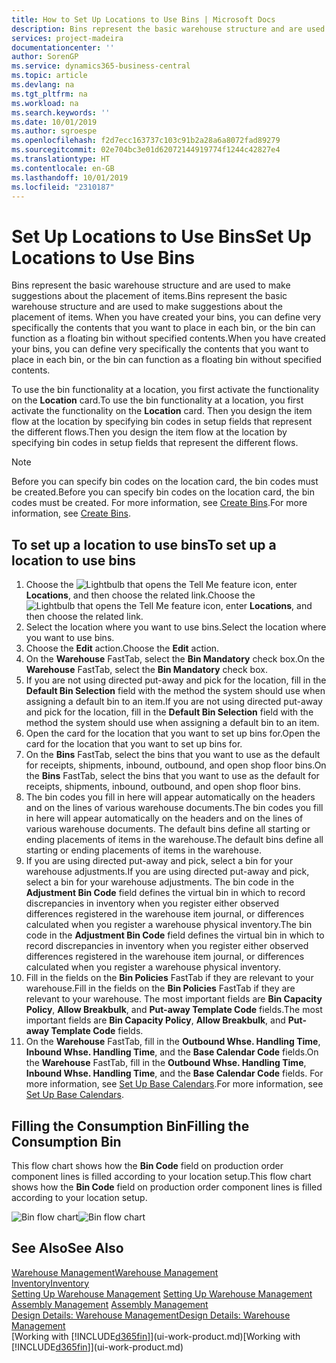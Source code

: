 ```yaml
---
title: How to Set Up Locations to Use Bins | Microsoft Docs
description: Bins represent the basic warehouse structure and are used to make suggestions about the placement of items. When you have created your bins, you can define very specifically the contents that you want to place in each bin, or the bin can function as a floating bin without specified contents.
services: project-madeira
documentationcenter: ''
author: SorenGP
ms.service: dynamics365-business-central
ms.topic: article
ms.devlang: na
ms.tgt_pltfrm: na
ms.workload: na
ms.search.keywords: ''
ms.date: 10/01/2019
ms.author: sgroespe
ms.openlocfilehash: f2d7ecc163737c103c91b2a28a6a8072fad89279
ms.sourcegitcommit: 02e704bc3e01d62072144919774f1244c42827e4
ms.translationtype: HT
ms.contentlocale: en-GB
ms.lasthandoff: 10/01/2019
ms.locfileid: "2310187"
---
```

# <a name="set-up-locations-to-use-bins"></a><span data-ttu-id="9c619-104">Set Up Locations to Use Bins</span><span class="sxs-lookup"><span data-stu-id="9c619-104">Set Up Locations to Use Bins</span></span>
<span data-ttu-id="9c619-105">Bins represent the basic warehouse structure and are used to make suggestions about the placement of items.</span><span class="sxs-lookup"><span data-stu-id="9c619-105">Bins represent the basic warehouse structure and are used to make suggestions about the placement of items.</span></span> <span data-ttu-id="9c619-106">When you have created your bins, you can define very specifically the contents that you want to place in each bin, or the bin can function as a floating bin without specified contents.</span><span class="sxs-lookup"><span data-stu-id="9c619-106">When you have created your bins, you can define very specifically the contents that you want to place in each bin, or the bin can function as a floating bin without specified contents.</span></span>  

<span data-ttu-id="9c619-107">To use the bin functionality at a location, you first activate the functionality on the **Location** card.</span><span class="sxs-lookup"><span data-stu-id="9c619-107">To use the bin functionality at a location, you first activate the functionality on the **Location** card.</span></span> <span data-ttu-id="9c619-108">Then you design the item flow at the location by specifying bin codes in setup fields that represent the different flows.</span><span class="sxs-lookup"><span data-stu-id="9c619-108">Then you design the item flow at the location by specifying bin codes in setup fields that represent the different flows.</span></span>  

> [!NOTE]  
>  <span data-ttu-id="9c619-109">Before you can specify bin codes on the location card, the bin codes must be created.</span><span class="sxs-lookup"><span data-stu-id="9c619-109">Before you can specify bin codes on the location card, the bin codes must be created.</span></span> <span data-ttu-id="9c619-110">For more information, see [Create Bins](warehouse-how-to-create-individual-bins.md).</span><span class="sxs-lookup"><span data-stu-id="9c619-110">For more information, see [Create Bins](warehouse-how-to-create-individual-bins.md).</span></span>  

## <a name="to-set-up-a-location-to-use-bins"></a><span data-ttu-id="9c619-111">To set up a location to use bins</span><span class="sxs-lookup"><span data-stu-id="9c619-111">To set up a location to use bins</span></span>  
1.  <span data-ttu-id="9c619-112">Choose the ![Lightbulb that opens the Tell Me feature](media/ui-search/search_small.png "Tell me what you want to do") icon, enter **Locations**, and then choose the related link.</span><span class="sxs-lookup"><span data-stu-id="9c619-112">Choose the ![Lightbulb that opens the Tell Me feature](media/ui-search/search_small.png "Tell me what you want to do") icon, enter **Locations**, and then choose the related link.</span></span>  
2.  <span data-ttu-id="9c619-113">Select the location where you want to use bins.</span><span class="sxs-lookup"><span data-stu-id="9c619-113">Select the location where you want to use bins.</span></span>  
3.  <span data-ttu-id="9c619-114">Choose the **Edit** action.</span><span class="sxs-lookup"><span data-stu-id="9c619-114">Choose the **Edit** action.</span></span>  
4.  <span data-ttu-id="9c619-115">On the **Warehouse** FastTab, select the **Bin Mandatory** check box.</span><span class="sxs-lookup"><span data-stu-id="9c619-115">On the **Warehouse** FastTab, select the **Bin Mandatory** check box.</span></span>  
5.  <span data-ttu-id="9c619-116">If you are not using directed put-away and pick for the location, fill in the **Default Bin Selection** field with the method the system should use when assigning a default bin to an item.</span><span class="sxs-lookup"><span data-stu-id="9c619-116">If you are not using directed put-away and pick for the location, fill in the **Default Bin Selection** field with the method the system should use when assigning a default bin to an item.</span></span>  
6.  <span data-ttu-id="9c619-117">Open the card for the location that you want to set up bins for.</span><span class="sxs-lookup"><span data-stu-id="9c619-117">Open the card for the location that you want to set up bins for.</span></span>
7.  <span data-ttu-id="9c619-118">On the **Bins** FastTab, select the bins that you want to use as the default for receipts, shipments, inbound, outbound, and open shop floor bins.</span><span class="sxs-lookup"><span data-stu-id="9c619-118">On the **Bins** FastTab, select the bins that you want to use as the default for receipts, shipments, inbound, outbound, and open shop floor bins.</span></span>  
8.  <span data-ttu-id="9c619-119">The bin codes you fill in here will appear automatically on the headers and on the lines of various warehouse documents.</span><span class="sxs-lookup"><span data-stu-id="9c619-119">The bin codes you fill in here will appear automatically on the headers and on the lines of various warehouse documents.</span></span> <span data-ttu-id="9c619-120">The default bins define all starting or ending placements of items in the warehouse.</span><span class="sxs-lookup"><span data-stu-id="9c619-120">The default bins define all starting or ending placements of items in the warehouse.</span></span>  
9.  <span data-ttu-id="9c619-121">If you are using directed put-away and pick, select a bin for your warehouse adjustments.</span><span class="sxs-lookup"><span data-stu-id="9c619-121">If you are using directed put-away and pick, select a bin for your warehouse adjustments.</span></span> <span data-ttu-id="9c619-122">The bin code in the **Adjustment Bin Code** field defines the virtual bin in which to record discrepancies in inventory when you register either observed differences registered in the warehouse item journal, or differences calculated when you register a warehouse physical inventory.</span><span class="sxs-lookup"><span data-stu-id="9c619-122">The bin code in the **Adjustment Bin Code** field defines the virtual bin in which to record discrepancies in inventory when you register either observed differences registered in the warehouse item journal, or differences calculated when you register a warehouse physical inventory.</span></span>  
10. <span data-ttu-id="9c619-123">Fill in the fields on the **Bin Policies** FastTab if they are relevant to your warehouse.</span><span class="sxs-lookup"><span data-stu-id="9c619-123">Fill in the fields on the **Bin Policies** FastTab if they are relevant to your warehouse.</span></span> <span data-ttu-id="9c619-124">The most important fields are **Bin Capacity Policy**, **Allow Breakbulk**, and **Put-away Template Code** fields.</span><span class="sxs-lookup"><span data-stu-id="9c619-124">The most important fields are **Bin Capacity Policy**, **Allow Breakbulk**, and **Put-away Template Code** fields.</span></span>  
11. <span data-ttu-id="9c619-125">On the **Warehouse** FastTab, fill in the **Outbound Whse. Handling Time**, **Inbound Whse. Handling Time**, and the **Base Calendar Code** fields.</span><span class="sxs-lookup"><span data-stu-id="9c619-125">On the **Warehouse** FastTab, fill in the **Outbound Whse. Handling Time**, **Inbound Whse. Handling Time**, and the **Base Calendar Code** fields.</span></span> <span data-ttu-id="9c619-126">For more information, see [Set Up Base Calendars](across-how-to-assign-base-calendars.md).</span><span class="sxs-lookup"><span data-stu-id="9c619-126">For more information, see [Set Up Base Calendars](across-how-to-assign-base-calendars.md).</span></span>

## <a name="filling-the-consumption-bin"></a><span data-ttu-id="9c619-127">Filling the Consumption Bin</span><span class="sxs-lookup"><span data-stu-id="9c619-127">Filling the Consumption Bin</span></span>
<span data-ttu-id="9c619-128">This flow chart shows how the **Bin Code** field on production order component lines is filled according to your location setup.</span><span class="sxs-lookup"><span data-stu-id="9c619-128">This flow chart shows how the **Bin Code** field on production order component lines is filled according to your location setup.</span></span>

<span data-ttu-id="9c619-129">![Bin flow chart](media/binflow.png "BinFlow")</span><span class="sxs-lookup"><span data-stu-id="9c619-129">![Bin flow chart](media/binflow.png "BinFlow")</span></span>  

## <a name="see-also"></a><span data-ttu-id="9c619-130">See Also</span><span class="sxs-lookup"><span data-stu-id="9c619-130">See Also</span></span>
[<span data-ttu-id="9c619-131">Warehouse Management</span><span class="sxs-lookup"><span data-stu-id="9c619-131">Warehouse Management</span></span>](warehouse-manage-warehouse.md)  
[<span data-ttu-id="9c619-132">Inventory</span><span class="sxs-lookup"><span data-stu-id="9c619-132">Inventory</span></span>](inventory-manage-inventory.md)  
<span data-ttu-id="9c619-133">[Setting Up Warehouse Management](warehouse-setup-warehouse.md)   </span><span class="sxs-lookup"><span data-stu-id="9c619-133">[Setting Up Warehouse Management](warehouse-setup-warehouse.md)   </span></span>  
<span data-ttu-id="9c619-134">[Assembly Management](assembly-assemble-items.md)  </span><span class="sxs-lookup"><span data-stu-id="9c619-134">[Assembly Management](assembly-assemble-items.md)  </span></span>  
[<span data-ttu-id="9c619-135">Design Details: Warehouse Management</span><span class="sxs-lookup"><span data-stu-id="9c619-135">Design Details: Warehouse Management</span></span>](design-details-warehouse-management.md)  
<span data-ttu-id="9c619-136">[Working with [!INCLUDE[d365fin](includes/d365fin_md.md)]](ui-work-product.md)</span><span class="sxs-lookup"><span data-stu-id="9c619-136">[Working with [!INCLUDE[d365fin](includes/d365fin_md.md)]](ui-work-product.md)</span></span>
